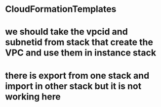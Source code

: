 # CloudFormationTemplates
# we should take the vpcid and subnetid from stack that create the VPC and use them in instance stack
# there is export from one stack and import in other stack but it is not working here